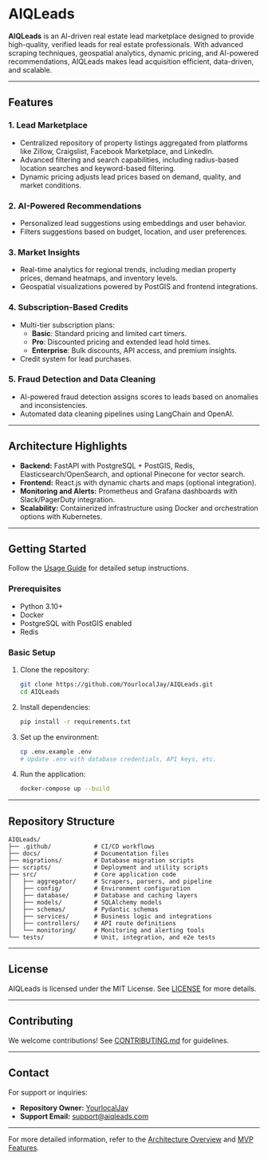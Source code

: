 # AIQLeads

**AIQLeads** is an AI-driven real estate lead marketplace designed to provide high-quality, verified leads for real estate professionals. With advanced scraping techniques, geospatial analytics, dynamic pricing, and AI-powered recommendations, AIQLeads makes lead acquisition efficient, data-driven, and scalable.

---

## Features

### 1. **Lead Marketplace**
- Centralized repository of property listings aggregated from platforms like Zillow, Craigslist, Facebook Marketplace, and LinkedIn.
- Advanced filtering and search capabilities, including radius-based location searches and keyword-based filtering.
- Dynamic pricing adjusts lead prices based on demand, quality, and market conditions.

### 2. **AI-Powered Recommendations**
- Personalized lead suggestions using embeddings and user behavior.
- Filters suggestions based on budget, location, and user preferences.

### 3. **Market Insights**
- Real-time analytics for regional trends, including median property prices, demand heatmaps, and inventory levels.
- Geospatial visualizations powered by PostGIS and frontend integrations.

### 4. **Subscription-Based Credits**
- Multi-tier subscription plans:
  - **Basic**: Standard pricing and limited cart timers.
  - **Pro**: Discounted pricing and extended lead hold times.
  - **Enterprise**: Bulk discounts, API access, and premium insights.
- Credit system for lead purchases.

### 5. **Fraud Detection and Data Cleaning**
- AI-powered fraud detection assigns scores to leads based on anomalies and inconsistencies.
- Automated data cleaning pipelines using LangChain and OpenAI.

---

## Architecture Highlights

- **Backend:** FastAPI with PostgreSQL + PostGIS, Redis, Elasticsearch/OpenSearch, and optional Pinecone for vector search.
- **Frontend:** React.js with dynamic charts and maps (optional integration).
- **Monitoring and Alerts:** Prometheus and Grafana dashboards with Slack/PagerDuty integration.
- **Scalability:** Containerized infrastructure using Docker and orchestration options with Kubernetes.

---

## Getting Started

Follow the [Usage Guide](Usage.md) for detailed setup instructions.

### Prerequisites
- Python 3.10+
- Docker
- PostgreSQL with PostGIS enabled
- Redis

### Basic Setup
1. Clone the repository:
   ```bash
   git clone https://github.com/YourlocalJay/AIQLeads.git
   cd AIQLeads
   ```
2. Install dependencies:
   ```bash
   pip install -r requirements.txt
   ```
3. Set up the environment:
   ```bash
   cp .env.example .env
   # Update .env with database credentials, API keys, etc.
   ```
4. Run the application:
   ```bash
   docker-compose up --build
   ```

---

## Repository Structure

```plaintext
AIQLeads/
├── .github/            # CI/CD workflows
├── docs/               # Documentation files
├── migrations/         # Database migration scripts
├── scripts/            # Deployment and utility scripts
├── src/                # Core application code
│   ├── aggregator/     # Scrapers, parsers, and pipeline
│   ├── config/         # Environment configuration
│   ├── database/       # Database and caching layers
│   ├── models/         # SQLAlchemy models
│   ├── schemas/        # Pydantic schemas
│   ├── services/       # Business logic and integrations
│   ├── controllers/    # API route definitions
│   └── monitoring/     # Monitoring and alerting tools
└── tests/              # Unit, integration, and e2e tests
```

---

## License

AIQLeads is licensed under the MIT License. See [LICENSE](LICENSE) for more details.

---

## Contributing

We welcome contributions! See [CONTRIBUTING.md](docs/CONTRIBUTING.md) for guidelines.

---

## Contact

For support or inquiries:
- **Repository Owner:** [YourlocalJay](https://github.com/YourlocalJay)
- **Support Email:** support@aiqleads.com

---

For more detailed information, refer to the [Architecture Overview](docs/Architecture.md) and [MVP Features](docs/MVP_Overview.md).
